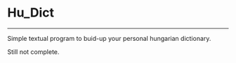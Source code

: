 # Hu_Dict

---

Simple textual program to buid-up your personal hungarian dictionary.

Still not complete. 


